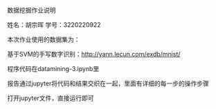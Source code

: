 数据挖掘作业说明

姓名：胡宗晖 学号：3220220922

本次作业使用的数据集为：

基于SVM的手写数字识别：http://yann.lecun.com/exdb/mnist/

程序代码在datamining-3.ipynb里

报告通过jupyter将代码和结果交织在一起，里面有详细的每一步的操作步骤

打开jupyter文件，直接运行即可